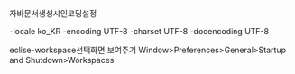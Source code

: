 
자바문서생성시인코딩설정

 -locale ko_KR -encoding UTF-8 -charset UTF-8 -docencoding UTF-8

eclise-workspace선택화면 보여주기
 Window>Preferences>General>Startup and Shutdown>Workspaces
